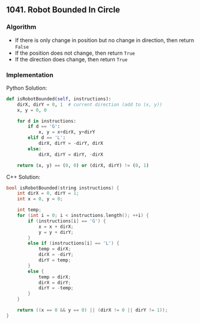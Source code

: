 ## 1041. Robot Bounded In Circle
### Algorithm
- If there is only change in position but no change in direction, then return `False`
- If the position does not change, then return `True`
- If the direction does change, then return `True`
### Implementation
Python Solution:
```python
def isRobotBounded(self, instructions):
    dirX, dirY = 0, 1  # current direction (add to (x, y))
    x, y = 0, 0

    for d in instructions:
        if d == 'G':
            x, y = x+dirX, y+dirY
        elif d == 'L':
            dirX, dirY = -dirY, dirX
        else:
            dirX, dirY = dirY, -dirX

    return (x, y) == (0, 0) or (dirX, dirY) != (0, 1)
```
C++ Solution:
```cpp
bool isRobotBounded(string instructions) {
    int dirX = 0, dirY = 1;
    int x = 0, y = 0;

    int temp;
    for (int i = 0; i < instructions.length(); ++i) {
        if (instructions[i] == 'G') {
            x = x + dirX;
            y = y + dirY;
        }
        else if (instructions[i] == 'L') {
            temp = dirX;
            dirX = -dirY;
            dirY = temp;
        }
        else {
            temp = dirX;
            dirX = dirY;
            dirY = -temp;
        }
    }

    return ((x == 0 && y == 0) || (dirX != 0 || dirY != 1));
}
```